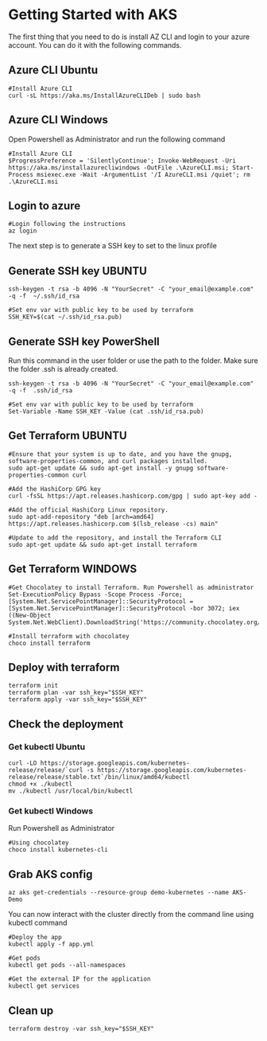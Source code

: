 # Getting Started with AKS

The first thing that you need to do is install AZ CLI and login to your azure account. You can do it with the following commands.

## Azure CLI Ubuntu

```
#Install Azure CLI
curl -sL https://aka.ms/InstallAzureCLIDeb | sudo bash
```

## Azure CLI Windows

Open Powershell as Administrator and run the following command
```
#Install Azure CLI
$ProgressPreference = 'SilentlyContinue'; Invoke-WebRequest -Uri https://aka.ms/installazurecliwindows -OutFile .\AzureCLI.msi; Start-Process msiexec.exe -Wait -ArgumentList '/I AzureCLI.msi /quiet'; rm .\AzureCLI.msi
```


## Login to azure

```
#Login following the instructions
az login
```

The next step is to generate a SSH key to set to the linux profile

## Generate SSH key UBUNTU

```
ssh-keygen -t rsa -b 4096 -N "YourSecret" -C "your_email@example.com" -q -f  ~/.ssh/id_rsa

#Set env var with public key to be used by terraform
SSH_KEY=$(cat ~/.ssh/id_rsa.pub)
```
## Generate SSH key PowerShell
Run this command in the user folder or use the path to the folder. Make sure the folder .ssh is already created.
```
ssh-keygen -t rsa -b 4096 -N "YourSecret" -C "your_email@example.com" -q -f  .ssh/id_rsa

#Set env var with public key to be used by terraform
Set-Variable -Name SSH_KEY -Value (cat .ssh/id_rsa.pub)
```

## Get Terraform UBUNTU
```
#Ensure that your system is up to date, and you have the gnupg, software-properties-common, and curl packages installed.
sudo apt-get update && sudo apt-get install -y gnupg software-properties-common curl

#Add the HashiCorp GPG key
curl -fsSL https://apt.releases.hashicorp.com/gpg | sudo apt-key add -

#Add the official HashiCorp Linux repository.
sudo apt-add-repository "deb [arch=amd64] https://apt.releases.hashicorp.com $(lsb_release -cs) main"

#Update to add the repository, and install the Terraform CLI
sudo apt-get update && sudo apt-get install terraform
```

## Get Terraform WINDOWS
```
#Get Chocolatey to install Terraform. Run Powershell as administrator
Set-ExecutionPolicy Bypass -Scope Process -Force; [System.Net.ServicePointManager]::SecurityProtocol = [System.Net.ServicePointManager]::SecurityProtocol -bor 3072; iex ((New-Object System.Net.WebClient).DownloadString('https://community.chocolatey.org/install.ps1'))

#Install terraform with chocolatey
choco install terraform
```

## Deploy with terraform

```
terraform init
terraform plan -var ssh_key="$SSH_KEY"
terraform apply -var ssh_key="$SSH_KEY"
```

## Check the deployment
### Get kubectl Ubuntu
```
curl -LO https://storage.googleapis.com/kubernetes-release/release/`curl -s https://storage.googleapis.com/kubernetes-release/release/stable.txt`/bin/linux/amd64/kubectl
chmod +x ./kubectl
mv ./kubectl /usr/local/bin/kubectl
```
### Get kubectl Windows
Run Powershell as Administrator
```
#Using chocolatey 
choco install kubernetes-cli
```

## Grab AKS config
```
az aks get-credentials --resource-group demo-kubernetes --name AKS-Demo
```
You can now interact with the cluster directly from the command line using kubectl command
```
#Deploy the app
kubectl apply -f app.yml

#Get pods
kubectl get pods --all-namespaces

#Get the external IP for the application
kubectl get services

```

## Clean up

```
terraform destroy -var ssh_key="$SSH_KEY"
```
